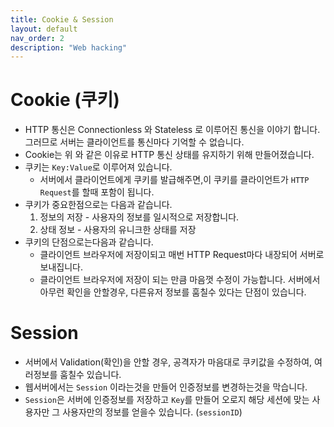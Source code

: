 ```yaml
---
title: Cookie & Session
layout: default
nav_order: 2
description: "Web hacking"
---
```


# Cookie (쿠키)
- HTTP 통신은 Connectionless 와 Stateless 로 이루어진 통신을 이야기 합니다. 그러므로 서버는 클라이언트를 통신마다 기억할 수 없습니다.
- Cookie는 위 와 같은 이유로 HTTP 통신 상태를 유지하기 위해 만들어졌습니다. 
- 쿠키는 `Key:Value`로 이루어져 있습니다. 
    - 서버에서 클라이언트에게 쿠키를 발급해주면,이 쿠키를 클라이언트가 `HTTP Request`를 할때 포함이 됩니다. 
- 쿠키가 중요한점으로는 다음과 같습니다.
    1. 정보의 저장 - 사용자의 정보를 일시적으로 저장합니다.
    2. 상태 정보 - 사용자의 유니크한 상태를 저장
- 쿠키의 단점으로는다음과 같습니다.
    - 클라이언트 브라우저에 저장이되고 매번 HTTP Request마다 내장되어 서버로 보내집니다.
    - 클라이언트 브라우저에 저장이 되는 만큼 마음껏 수정이 가능합니다. 서버에서 아무런 확인을 안할경우, 다른유저 정보를 훔칠수 있다는 단점이 있습니다.

# Session
- 서버에서 Validation(확인)을 안할 경우, 공격자가 마음대로 쿠키값을 수정하여, 여러정보를 훔칠수 있습니다.
- 웹서버에서는 `Session` 이라는것을 만들어 인증정보를 변경하는것을 막습니다.
- `Session`은 서버에 인증정보를 저장하고 `Key`를 만들어 오로지 해당 세션에 맞는 사용자만 그 사용자만의 정보를 얻을수 있습니다. (`sessionID`)
